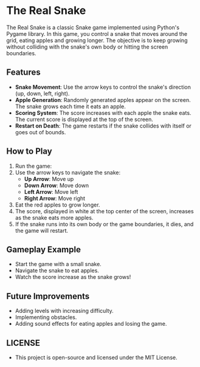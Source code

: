 # The Real Snake

The Real Snake is a classic Snake game implemented using Python's Pygame library. In this game, you control a snake that moves around the grid, eating apples and growing longer. The objective is to keep growing without colliding with the snake's own body or hitting the screen boundaries.

## Features
- **Snake Movement**: Use the arrow keys to control the snake's direction (up, down, left, right).
- **Apple Generation**: Randomly generated apples appear on the screen. The snake grows each time it eats an apple.
- **Scoring System**: The score increases with each apple the snake eats. The current score is displayed at the top of the screen.
- **Restart on Death**: The game restarts if the snake collides with itself or goes out of bounds.

## How to Play
1. Run the game:
2. Use the arrow keys to navigate the snake:
   - **Up Arrow**: Move up
   - **Down Arrow**: Move down
   - **Left Arrow**: Move left
   - **Right Arrow**: Move right
3. Eat the red apples to grow longer.
4. The score, displayed in white at the top center of the screen, increases as the snake eats more apples.
5. If the snake runs into its own body or the game boundaries, it dies, and the game will restart.

## Gameplay Example
- Start the game with a small snake.
- Navigate the snake to eat apples.
- Watch the score increase as the snake grows!

## Future Improvements
- Adding levels with increasing difficulty.
- Implementing obstacles.
- Adding sound effects for eating apples and losing the game.

## LICENSE
- This project is open-source and licensed under the MIT License.
